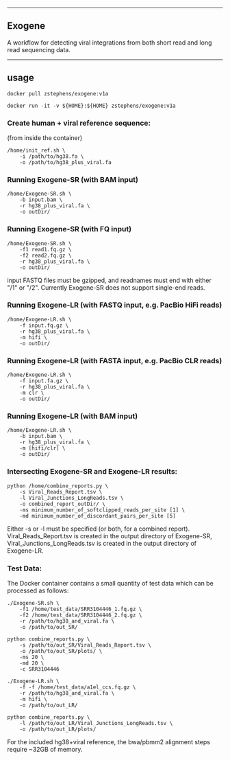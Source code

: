 ----
## Exogene

A workflow for detecting viral integrations from both short read and long read sequencing data.

----
## usage

`docker pull zstephens/exogene:v1a`

`docker run -it -v ${HOME}:${HOME} zstephens/exogene:v1a`

### Create human + viral reference sequence:

(from inside the container)

`/home/init_ref.sh \ `  
`    -i /path/to/hg38.fa \ `  
`    -o /path/to/hg38_plus_viral.fa`  

### Running Exogene-SR (with BAM input)

`/home/Exogene-SR.sh \ `  
`    -b input.bam \ `  
`    -r hg38_plus_viral.fa \ `  
`    -o outDir/`  

### Running Exogene-SR (with FQ input)

`/home/Exogene-SR.sh \ `  
`    -f1 read1.fq.gz \ `  
`    -f2 read2.fq.gz \ `  
`    -r hg38_plus_viral.fa \ `  
`    -o outDir/`  

input FASTQ files must be gzipped, and readnames must end with either "/1" or "/2". Currently Exogene-SR does not support single-end reads.

### Running Exogene-LR (with FASTQ input, e.g. PacBio HiFi reads)

`/home/Exogene-LR.sh \ `  
`    -f input.fq.gz \ `  
`    -r hg38_plus_viral.fa \ `  
`    -m hifi \ `  
`    -o outDir/`  

### Running Exogene-LR (with FASTA input, e.g. PacBio CLR reads)

`/home/Exogene-LR.sh \ `  
`    -f input.fa.gz \ `  
`    -r hg38_plus_viral.fa \ `  
`    -m clr \ `  
`    -o outDir/`  

### Running Exogene-LR (with BAM input)

`/home/Exogene-LR.sh \ `  
`    -b input.bam \ `  
`    -r hg38_plus_viral.fa \ `  
`    -m [hifi/clr] \ `  
`    -o outDir/`  

### Intersecting Exogene-SR and Exogene-LR results:

`python /home/combine_reports.py \`  
`    -s Viral_Reads_Report.tsv \ `  
`    -l Viral_Junctions_LongReads.tsv \ `  
`    -o combined_report_outDir/ \ `  
`    -ms minimum_number_of_softclipped_reads_per_site [1] \ `  
`    -md minimum_number_of_discordant_pairs_per_site [5]`  

Either -s or -l must be specified (or both, for a combined report). Viral_Reads_Report.tsv is created in the output directory of Exogene-SR, Viral_Junctions_LongReads.tsv is created in the output directory of Exogene-LR.

### Test Data:

The Docker container contains a small quantity of test data which can be processed as follows:

`./Exogene-SR.sh \ `  
`    -f1 /home/test_data/SRR3104446_1.fq.gz \ `  
`    -f2 /home/test_data/SRR3104446_2.fq.gz \ `  
`    -r /path/to/hg38_and_viral.fa \ `  
`    -o /path/to/out_SR/ `  

`python combine_reports.py \ `  
`    -s /path/to/out_SR/Viral_Reads_Report.tsv \ `  
`    -o /path/to/out_SR/plots/ \ `  
`    -ms 20 \ `  
`    -md 20 \ `  
`    -c SRR3104446 `  

`./Exogene-LR.sh \ `  
`    -f -f /home/test_data/a1el_ccs.fq.gz \ `  
`    -r /path/to/hg38_and_viral.fa \ `  
`    -m hifi \ `  
`    -o /path/to/out_LR/ `  

`python combine_reports.py \ `  
`    -l /path/to/out_LR/Viral_Junctions_LongReads.tsv \ `  
`    -o /path/to/out_LR/plots/ `  

For the included hg38+viral reference, the bwa/pbmm2 alignment steps require ~32GB of memory.
